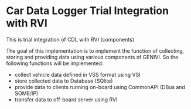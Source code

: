 # Car Data Logger Trial Integration with RVI
This is trial integration of CDL with RVI (components)

The goal of this implementation is to implement the function of collecting, storing and providing data using various components of GENIVI.
So the following functions will be implemented:
* collect vehicle data defined in VSS format using VSI
* store collected data to Database (SQlite)
* provide data to clients running on-board using CommonAPI (DBus and SOME/IP)
* transfer data to off-board server using RVI
